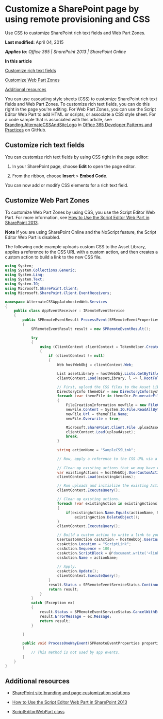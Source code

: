 
# Customize a SharePoint page by using remote provisioning and CSS
Use CSS to customize SharePoint rich text fields and Web Part Zones.

 **Last modified:** April 04, 2015

 _**Applies to:** Office 365 | SharePoint 2013 | SharePoint Online_

 **In this article**

 [Customize rich text fields](#sectionSection0)

 [Customize Web Part Zones](#sectionSection1)

 [Additional resources](#bk_addresources)


You can use cascading style sheets (CSS) to customize SharePoint rich text fields and Web Part Zones. To customize rich text fields, you can do this right in the page you're editing. For Web Part Zones, you can use the Script Editor Web Part to add HTML or scripts, or associate a CSS style sheet.
For a code sample that is associated with this article, see  [Branding.AlternateCSSAndSiteLogo](https://github.com/OfficeDev/PnP/tree/master/Samples/Branding.AlternateCSSAndSiteLogo) in [Office 365 Developer Patterns and Practices](https://github.com/OfficeDev/PnP) on GitHub.

## Customize rich text fields
<a name="sectionSection0"> </a>

You can customize rich text fields by using CSS right in the page editor:


1. In your SharePoint page, choose  **Edit** to open the page editor.
    
2. From the ribbon, choose  **Insert** > **Embed Code**.
    
You can now add or modify CSS elements for a rich text field.


## Customize Web Part Zones
<a name="sectionSection1"> </a>

To customize Web Part Zones by using CSS, you use the Script Editor Web Part. For more information, see  [How to Use the Script Editor Web Part in SharePoint 2013](http://community.bamboosolutions.com/blogs/sharepoint-2013/archive/2013/05/20/how-to-use-script-editor-web-part-in-sharepoint-2013.aspx).


**Note**  If you are using SharePoint Online and the NoScript feature, the Script Editor Web Part is disabled. 

The following code example uploads custom CSS to the Asset Library, applies a reference to the CSS URL with a custom action, and then creates a custom action to build a link to the new CSS file.




```C#
using System;
using System.Collections.Generic;
using System.Linq;
using System.Text;
using System.IO;
using Microsoft.SharePoint.Client;
using Microsoft.SharePoint.Client.EventReceivers;

namespace AlternateCSSAppAutohostedWeb.Services
{
    public class AppEventReceiver : IRemoteEventService
    {
        public SPRemoteEventResult ProcessEvent(SPRemoteEventProperties properties)
        {
            SPRemoteEventResult result = new SPRemoteEventResult();

            try
            {
                using (ClientContext clientContext = TokenHelper.CreateAppEventClientContext(properties, false))
                {
                    if (clientContext != null)
                    {
                        Web hostWebObj = clientContext.Web;

                        List assetLibrary = hostWebObj.Lists.GetByTitle("Site Assets");
                        clientContext.Load(assetLibrary, l => l.RootFolder);

                        // First, upload the CSS files to the Asset Library.
                        DirectoryInfo themeDir = new DirectoryInfo(System.Web.Hosting.HostingEnvironment.ApplicationPhysicalPath + "CSS");
                        foreach (var themeFile in themeDir.EnumerateFiles())
                        {
                            FileCreationInformation newFile = new FileCreationInformation();
                            newFile.Content = System.IO.File.ReadAllBytes(themeFile.FullName);
                            newFile.Url = themeFile.Name;
                            newFile.Overwrite = true;

                            Microsoft.SharePoint.Client.File uploadAsset = assetLibrary.RootFolder.Files.Add(newFile);
                            clientContext.Load(uploadAsset);
                            break;
                        }
                        
                        string actionName = "SampleCSSLink";

                        // Now, apply a reference to the CSS URL via a custom action.
                        
                        // Clean up existing actions that we may have deployed.
                        var existingActions = hostWebObj.UserCustomActions;
                        clientContext.Load(existingActions);

                        // Run uploads and initialize the existing Actions collection.
                        clientContext.ExecuteQuery();

                        // Clean up existing actions.
                        foreach (var existingAction in existingActions)
                        {
                            if(existingAction.Name.Equals(actionName, StringComparison.InvariantCultureIgnoreCase))
                                existingAction.DeleteObject();
                        }
                        clientContext.ExecuteQuery();

                        // Build a custom action to write a link to your new CSS file.
                        UserCustomAction cssAction = hostWebObj.UserCustomActions.Add();
                        cssAction.Location = "ScriptLink";
                        cssAction.Sequence = 100;
                        cssAction.ScriptBlock = @"document.write('<link rel=""stylesheet"" href=""" + assetLibrary.RootFolder.ServerRelativeUrl + @"/cs-style.css"" />');";
                        cssAction.Name = actionName;
                        
                        // Apply.
                        cssAction.Update();
                        clientContext.ExecuteQuery();
                    }
                    result.Status = SPRemoteEventServiceStatus.Continue;
                    return result;
                }
            }
            catch (Exception ex)
            {
                result.Status = SPRemoteEventServiceStatus.CancelWithError;
                result.ErrorMessage = ex.Message;
                return result;
            }
            
        }

        public void ProcessOneWayEvent(SPRemoteEventProperties properties)
        {
            // This method is not used by app events.
        }
    }
}

```


## Additional resources
<a name="bk_addresources"> </a>


-  [SharePoint site branding and page customization solutions](9a3f639b-8b01-4a9b-8d27-2f041913b2a4.md)
    
-  [How to Use the Script Editor Web Part in SharePoint 2013](http://community.bamboosolutions.com/blogs/sharepoint-2013/archive/2013/05/20/how-to-use-script-editor-web-part-in-sharepoint-2013.aspx)
    
-  [ScriptEditorWebPart class](https://msdn.microsoft.com/en-us/library/office/microsoft.sharepoint.webpartpages.scripteditorwebpart.aspx)
    
